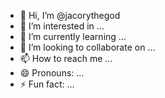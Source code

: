 - 👋 Hi, I’m @jacorythegod
- 👀 I’m interested in ...
- 🌱 I’m currently learning ...
- 💞️ I’m looking to collaborate on ...
- 📫 How to reach me ...
- 😄 Pronouns: ...
- ⚡ Fun fact: ...

<!---
jacorythegod/jacorythegod is a ✨ special ✨ repository because its `README.md` (this file) appears on your GitHub profile.
You can click the Preview link to take a look at your changes.
--->
